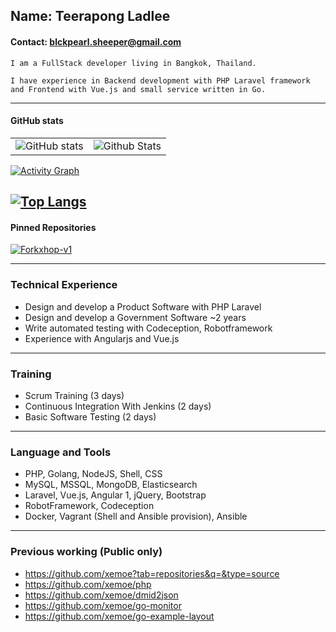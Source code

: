 ## Name: Teerapong Ladlee
#### Contact: blckpearl.sheeper@gmail.com 

```
I am a FullStack developer living in Bangkok, Thailand.

I have experience in Backend development with PHP Laravel framework 
and Frontend with Vue.js and small service written in Go.
```
---
#### GitHub stats
|               |               |
| ------------- | ------------- |
| ![GitHub stats](https://github-readme-stats.vercel.app/api?username=xemoe&show_icons=true&theme=default&hide_border=true) | ![Github Stats](https://github-readme-streak-stats.herokuapp.com/?user=xemoe&theme=default&hide_border=true") |

[![Activity Graph](https://activity-graph.herokuapp.com/graph?username=xemoe&hide_border=true&bg_color=ffffff&area_color=1f6fea&line=38d252&point=1f6fea&color=3f3f3f)](https://git.io/streak-stats)

[![Top Langs](https://github-readme-stats.vercel.app//api/top-langs/?username=xemoe&layout=compact&langs_count=10&hide_border=true)](https://github.com/anuraghazra/github-readme-stats)
---

#### Pinned Repositories

[![Forkxhop-v1](https://github-readme-stats.vercel.app/api/pin/?username=xemoe&repo=forkxhop-v1&theme=default)](https://github.com/xemoe/forkxhop-v1)

---

### Technical Experience

-  Design and develop a Product Software with PHP Laravel
-  Design and develop a Government Software ~2 years
-  Write automated testing with Codeception, Robotframework
-  Experience with Angularjs and Vue.js

---

### Training
-  Scrum Training (3 days)
-  Continuous Integration With Jenkins (2 days)
-  Basic Software Testing (2 days)

---

### Language and Tools
-  PHP, Golang, NodeJS, Shell, CSS
-  MySQL, MSSQL, MongoDB, Elasticsearch
-  Laravel, Vue.js, Angular 1, jQuery, Bootstrap
-  RobotFramework, Codeception
-  Docker, Vagrant (Shell and Ansible provision), Ansible

---
### Previous working (Public only)
-  https://github.com/xemoe?tab=repositories&q=&type=source
-  https://github.com/xemoe/php
-  https://github.com/xemoe/dmid2json
-  https://github.com/xemoe/go-monitor
-  https://github.com/xemoe/go-example-layout
